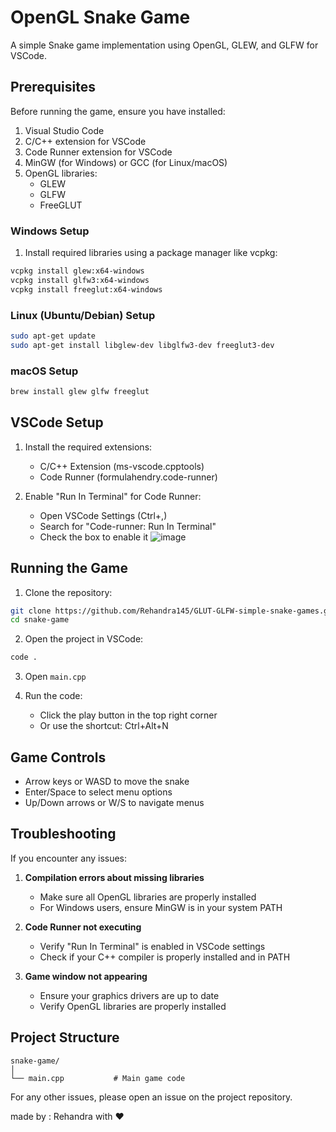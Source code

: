 # OpenGL Snake Game

A simple Snake game implementation using OpenGL, GLEW, and GLFW for VSCode.

## Prerequisites

Before running the game, ensure you have installed:
1. Visual Studio Code
2. C/C++ extension for VSCode
3. Code Runner extension for VSCode
4. MinGW (for Windows) or GCC (for Linux/macOS)
5. OpenGL libraries:
   - GLEW
   - GLFW
   - FreeGLUT

### Windows Setup
1. Install required libraries using a package manager like vcpkg:
```bash
vcpkg install glew:x64-windows
vcpkg install glfw3:x64-windows
vcpkg install freeglut:x64-windows
```

### Linux (Ubuntu/Debian) Setup
```bash
sudo apt-get update
sudo apt-get install libglew-dev libglfw3-dev freeglut3-dev
```

### macOS Setup
```bash
brew install glew glfw freeglut
```

## VSCode Setup

1. Install the required extensions:
   - C/C++ Extension (ms-vscode.cpptools)
   - Code Runner (formulahendry.code-runner)

2. Enable "Run In Terminal" for Code Runner:
   - Open VSCode Settings (Ctrl+,)
   - Search for "Code-runner: Run In Terminal"
   - Check the box to enable it
   ![image](https://github.com/user-attachments/assets/dfbe8eb3-8f98-485b-ace0-673fec8eca1a)


## Running the Game

1. Clone the repository:
```bash
git clone https://github.com/Rehandra145/GLUT-GLFW-simple-snake-games.git
cd snake-game
```

2. Open the project in VSCode:
```bash
code .
```

3. Open `main.cpp`

4. Run the code:
   - Click the play button in the top right corner
   - Or use the shortcut: Ctrl+Alt+N

## Game Controls
- Arrow keys or WASD to move the snake
- Enter/Space to select menu options
- Up/Down arrows or W/S to navigate menus

## Troubleshooting

If you encounter any issues:

1. **Compilation errors about missing libraries**
   - Make sure all OpenGL libraries are properly installed
   - For Windows users, ensure MinGW is in your system PATH

2. **Code Runner not executing**
   - Verify "Run In Terminal" is enabled in VSCode settings
   - Check if your C++ compiler is properly installed and in PATH

3. **Game window not appearing**
   - Ensure your graphics drivers are up to date
   - Verify OpenGL libraries are properly installed

## Project Structure
```
snake-game/
│
└── main.cpp           # Main game code
```

For any other issues, please open an issue on the project repository.


made by : Rehandra with ❤️
